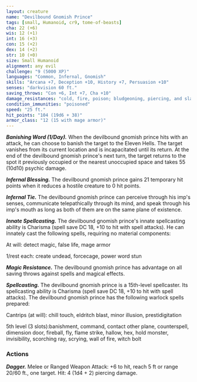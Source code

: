 ```yaml
---
layout: creature
name: "Devilbound Gnomish Prince"
tags: [small, Humanoid, cr9, tome-of-beasts]
cha: 22 (+6)
wis: 12 (+1)
int: 16 (+3)
con: 15 (+2)
dex: 14 (+2)
str: 10 (+0)
size: Small Humanoid
alignment: any evil
challenge: "9 (5000 XP)"
languages: "Common, Infernal, Gnomish"
skills: "Arcana +7, Deception +10, History +7, Persuasion +10"
senses: "darkvision 60 ft."
saving_throws: "Con +6, Int +7, Cha +10"
damage_resistances: "cold, fire, poison; bludgeoning, piercing, and slashing damage from nonmagical weapons that aren't silvered"
condition_immunities: "poisoned"
speed: "25 ft."
hit_points: "104 (19d6 + 38)"
armor_class: "12 (15 with mage armor)"
---
```


***Banishing Word (1/Day).*** When the devilbound gnomish prince hits with an attack, he can choose to banish the target to the Eleven Hells. The target vanishes from its current location and is incapacitated until its return. At the end of the devilbound gnomish prince's next turn, the target returns to the spot it previously occupied or the nearest unoccupied space and takes 55 (10d10) psychic damage.

***Infernal Blessing.*** The devilbound gnomish prince gains 21 temporary hit points when it reduces a hostile creature to 0 hit points.

***Infernal Tie.*** The devilbound gnomish prince can perceive through his imp's senses, communicate telepathically through its mind, and speak through his imp's mouth as long as both of them are on the same plane of existence.

***Innate Spellcasting.*** The devilbound gnomish prince's innate spellcasting ability is Charisma (spell save DC 18, +10 to hit with spell attacks). He can innately cast the following spells, requiring no material components:

At will: detect magic, false life, mage armor

1/rest each: create undead, forcecage, power word stun

***Magic Resistance.*** The devilbound gnomish prince has advantage on all saving throws against spells and magical effects.

***Spellcasting.*** The devilbound gnomish prince is a 15th-level spellcaster. Its spellcasting ability is Charisma (spell save DC 18, +10 to hit with spell attacks). The devilbound gnomish prince has the following warlock spells prepared:

Cantrips (at will): chill touch, eldritch blast, minor illusion, prestidigitation

5th level (3 slots):banishment, command, contact other plane, counterspell, dimension door, fireball, fly, flame strike, hallow, hex, hold monster, invisibility, scorching ray, scrying, wall of fire, witch bolt

### Actions

***Dagger.*** Melee or Ranged Weapon Attack: +6 to hit, reach 5 ft or range 20/60 ft., one target. Hit: 4 (1d4 + 2) piercing damage.

